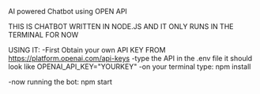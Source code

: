 AI powered Chatbot using OPEN API

THIS IS CHATBOT WRITTEN IN NODE.JS AND IT ONLY RUNS IN THE TERMINAL FOR NOW

USING IT:
-First Obtain your own API KEY FROM https://platform.openai.com/api-keys
-type the API in the .env file it should look like 
OPENAI_API_KEY="YOURKEY"
-on your terminal type:
  npm install

-now running the bot:
npm start 

